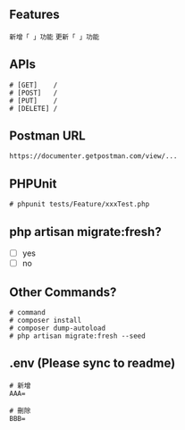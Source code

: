 ## Features

`新增「 」功能`
`更新「 」功能`

## APIs
```
# [GET]    /
# [POST]   /
# [PUT]    /
# [DELETE] /
```

## Postman URL
```
https://documenter.getpostman.com/view/...
```

## PHPUnit 
```
# phpunit tests/Feature/xxxTest.php
```

## php artisan migrate:fresh?
- [ ] yes
- [ ] no 

## Other Commands?
```
# command
# composer install 
# composer dump-autoload
# php artisan migrate:fresh --seed
```

## .env (Please sync to readme)
```
# 新增
AAA=

# 刪除
BBB=
```